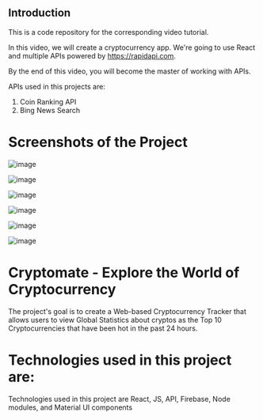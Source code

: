 
## Introduction
This is a code repository for the corresponding video tutorial. 

In this video, we will create a cryptocurrency app. We're going to use React and multiple APIs powered by https://rapidapi.com.

By the end of this video, you will become the master of working with APIs.

APIs used in this projects are:
1) Coin Ranking API
2) Bing News Search

# Screenshots of the Project
![image](https://user-images.githubusercontent.com/69806791/165052265-72098ff2-507f-40dc-b5f4-fa8bff6c47e9.png)

![image](https://user-images.githubusercontent.com/69806791/165052355-0711e8d2-7c7f-4821-a9eb-b42eae7fd065.png)

![image](https://user-images.githubusercontent.com/69806791/165052589-d370f407-dd14-4bb6-b0e3-a8097ef23bc6.png)

![image](https://user-images.githubusercontent.com/69806791/165052691-7bd3182d-73d0-4986-8324-038e1ad7482e.png)

![image](https://user-images.githubusercontent.com/69806791/165052741-054e5545-82db-4f16-b414-932af2f9793b.png)

![image](https://user-images.githubusercontent.com/69806791/165052792-28f0fdab-a5fc-4b72-a6b7-d0c9809036e0.png)

# Cryptomate - Explore the World of Cryptocurrency
The project's goal is to create a Web-based Cryptocurrency Tracker that allows users to view Global Statistics about cryptos as the Top 10 Cryptocurrencies that have been hot in the past 24 hours.

# Technologies used in this project are:
Technologies used in this project are React, JS, API, Firebase, Node modules, and Material UI components

